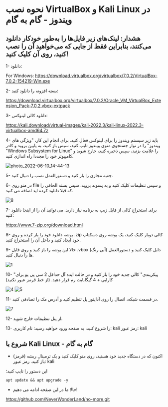 # نحوه نصب VirtualBox و Kali Linux در ویندوز - گام به گام

## هشدار: لینک‌های زیر فایل‌ها را به‌طور خودکار دانلود می‌کنند، بنابراین فقط از جایی که می‌خواهید آن را نصب کنید، روی آن کلیک کنید!

1- دانلود:

For Windows: https://download.virtualbox.org/virtualbox/7.0.2/VirtualBox-7.0.2-154219-Win.exe


2- بسته افزونه را دانلود کنید:

https://download.virtualbox.org/virtualbox/7.0.2/Oracle_VM_VirtualBox_Extension_Pack-7.0.2.vbox-extpack

3- دانلود کالی لینوکس:

https://kali.download/virtual-images/kali-2022.3/kali-linux-2022.3-virtualbox-amd64.7z

4- باید زیر سیستم ویندوز را برای لینوکس فعال کنید. برای انجام این کار، "ویژگی های ویندوز" را در نوار جستجوی منوی ویندوز تایپ کنید، سپس باز کنید، به پایین بروید و کادر "Windows Subsystem for Linux" را علامت بزنید، سپس ذخیره کنید، خارج شوید و کامپیوتر خود را مجددا راه اندازی کنید.

![photo_2022-06-10_14-44-13](https://user-images.githubusercontent.com/64184513/175776446-b373d0e5-4672-471f-a78a-93e0f2891313.jpg)

5- جعبه مجازی را باز کنید و دستورالعمل نصب را دنبال کنید.

6- در منو روی file و سپس تنظیمات کلیک کنید و به پسوند بروید. سپس بسته الحاقی را که قبلا دانلود کرده اید اضافه می کنید.

![8](https://user-images.githubusercontent.com/64184513/175776890-4f44fdbd-97ec-4bf9-bcf1-8db3aafa4459.jpg)


7- برای استخراج کالی از فایل زیپ به برنامه نیاز دارید.
می توانید آن را از اینجا دانلود کنید:

https://www.7-zip.org/download.html

8- پوشه دانلود خود را باز کرده و روی .zip کالی دوبار کلیک کنید، یک پوشه روی دسکتاپ خود ایجاد کنید و داخل آن را استخراج کنید.

9- حالا این پوشه را باز کنید و روی فایل .vbox (آبی رنگ) دابل کلیک کنید و دستورالعمل ها را دنبال کنید.

![1](https://user-images.githubusercontent.com/64184513/196248353-103d6d04-bc9a-4e6d-96df-6a1fe4fb753c.png)

10- "پیکربندی" کالی جدید خود را باز کنید و در حالت ایده آل حداقل 2 سی پی یو برای کارایی + 4 گیگابایت رم قرار دهید. (از خط قرمز عبور نکنید)

![4](https://user-images.githubusercontent.com/64184513/175776404-1eb16270-54d3-4d42-9741-2d2bbb0ce29b.jpg)
![5](https://user-images.githubusercontent.com/64184513/175776405-1227974e-c82f-4272-9b58-8163c14687e0.jpg)

11- در قسمت شبکه، اتصال را روی آداپتور پل تنظیم کنید و آدرس مک را تصادفی کنید.

![7](https://user-images.githubusercontent.com/64184513/175776409-de0300c0-4908-4e94-ac28-6ac0e980f2b0.jpg)

12- از پنل تنظیمات خارج شوید.

13- را شروع کنید، به صفحه ورود خواهید رسید:
نام کاربری: kali
رمز عبور: kali

## شروع با Kali Linux - گام به گام

- اکنون که در دستگاه جدید خود هستید، روی منو کلیک کنید و یک ترمینال ریشه (قرمز) باز کنید.
رمز عبور: kali

این دستور را تایپ کنید؛
```
apt update && apt upgrade -y
```

- حالا ما در این صفحه ادامه می دهیم!

https://github.com/NeverWonderLand/no-more.git
